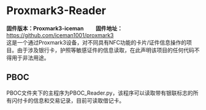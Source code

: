 # Proxmark3-Reader
<b>固件版本：Proxmark3-iceman</b>
&nbsp;&nbsp;&nbsp;&nbsp;&nbsp;&nbsp;
<b>固件地址：</b>https://github.com/iceman1001/proxmark3</br>
这是一个通过Proxmark3设备，对不同具有NFC功能的卡片/证件信息操作的项目。由于涉及银行卡，护照等敏感证件的信息读取，在此声明该项目的任何代码不得用于非法用途。
## PBOC
PBOC文件夹下的主程序为PBOC_Reader.py，该程序可以读取带有银联标志的所有闪付卡的信息和交易记录，目前可读取借记卡。
